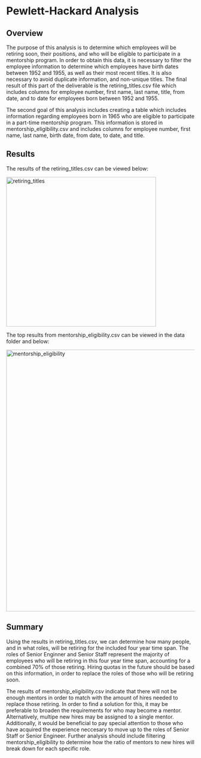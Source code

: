 # Pewlett-Hackard Analysis

## Overview
The purpose of this analysis is to determine which employees will be retiring soon, their positions, and who will be eligible to participate in a mentorship program. In order to obtain this data, it is necessary to filter the employee information to determine which employees have birth dates between 1952 and 1955, as well as their most recent titles. It is also necessary to avoid duplicate information, and non-unique titles. The final result of this part of the deliverable is the retiring_titles.csv file which includes columns for employee number, first name, last name, title, from date, and to date for employees born between 1952 and 1955. 

The second goal of this analysis includes creating a table which includes information regarding employees born in 1965 who are eligible to participate in a part-time mentorship program. This information is stored in mentorship_eligibility.csv and includes columns for employee number, first name, last name, birth date, from date, to date, and title. 

## Results
The results of the retiring_titles.csv can be viewed below:

<img width="400" alt="retiring_titles" src="https://user-images.githubusercontent.com/107224097/185225355-a3ccca7d-8243-4afa-a498-a4c9090f3c71.PNG">

The top results from mentorship_eligibility.csv can be viewed in the data folder and below:

<img width="700" alt="mentorship_eligibility" src="https://user-images.githubusercontent.com/107224097/185225681-6b26f147-a9bb-43ee-b667-b0f4b5a0b1e1.PNG">

## Summary
Using the results in retiring_titles.csv, we can determine how many people, and in what roles, will be retiring for the included four year time span. The roles of Senior Enginner and Senior Staff represent the majority of employees who will be retiring in this four year time span, accounting for a combined 70% of those retiring. Hiring quotas in the future should be based on this information, in order to replace the roles of those who will be retiring soon. 

The results of mentorship_eligibility.csv indicate that there will not be enough mentors in order to match with the amount of hires needed to replace those retiring. In order to find a solution for this, it may be preferable to broaden the requirements for who may become a mentor. Alternatively, multipe new hires may be assigned to a single mentor. Additionally, it would be beneficial to pay special attention to those who have acquired the experience neccesary to move up to the roles of Senior Staff or Senior Engineer. Further analysis should include filtering mentorship_eligibility to determine how the ratio of mentors to new hires will break down for each specific role. 
